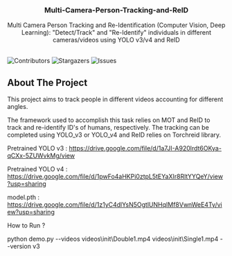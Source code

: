 <br/>
<p align="center">
  <h3 align="center">Multi-Camera-Person-Tracking-and-ReID
</h3>

  <p align="center">
    Multi Camera Person Tracking and Re-Identification (Computer Vision, Deep Learning): "Detect/Track" and
"Re-Identify" individuals in different cameras/videos using YOLO v3/v4 and ReID
    <br/>
    <br/>
  </p>
</p>

![Contributors](https://img.shields.io/github/contributors/Aditya5052/Multi-Camera-Person-Tracking-and-ReID?color=dark-green) ![Stargazers](https://img.shields.io/github/stars/Aditya5052/Multi-Camera-Person-Tracking-and-ReID?style=social) ![Issues](https://img.shields.io/github/issues/Aditya5052/Multi-Camera-Person-Tracking-and-ReID) 

## About The Project

This project aims to track people in different videos accounting for different angles.

The framework used to accomplish this task relies on MOT and ReID to track and re-identify ID's of humans, respectively. The tracking can be completed using YOLO_v3 or YOLO_v4 and ReID relies on Torchreid library.

Pretrained YOLO v3 : https://drive.google.com/file/d/1a7JI-A920lrdt6OKya-qCXx-5ZUWvkMg/view

Pretrained  YOLO v4 : https://drive.google.com/file/d/1pwFo4aHKPi0ztpL5tEYaXIr8RltYYQeY/view?usp=sharing

model.pth : https://drive.google.com/file/d/1z1yC4dlYsN5OgtlUNHqIMf8VwnWeE4Ty/view?usp=sharing

How to Run ? 

python demo.py --videos videos\init\Double1.mp4 videos\init\Single1.mp4 --version v3
